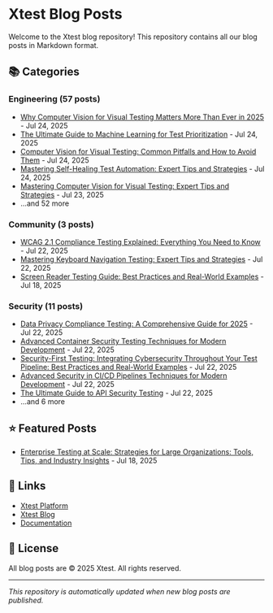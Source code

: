 # Xtest Blog Posts

Welcome to the Xtest blog repository! This repository contains all our blog posts in Markdown format.

## 📚 Categories

### Engineering (57 posts)

- [Why Computer Vision for Visual Testing Matters More Than Ever in 2025](posts/2025/2025-07-24-why-computer-vision-for-visual-testing-matters-more-than-ever-in-2025.md) - Jul 24, 2025
- [The Ultimate Guide to Machine Learning for Test Prioritization](posts/2025/2025-07-24-the-ultimate-guide-to-machine-learning-for-test-prioritization.md) - Jul 24, 2025
- [Computer Vision for Visual Testing: Common Pitfalls and How to Avoid Them](posts/2025/2025-07-24-computer-vision-for-visual-testing-common-pitfalls-and-how-to-avoid-them.md) - Jul 24, 2025
- [Mastering Self-Healing Test Automation: Expert Tips and Strategies](posts/2025/2025-07-24-mastering-self-healing-test-automation-expert-tips-and-strategies.md) - Jul 24, 2025
- [Mastering Computer Vision for Visual Testing: Expert Tips and Strategies](posts/2025/2025-07-23-mastering-computer-vision-for-visual-testing-expert-tips-and-strategies.md) - Jul 23, 2025
- ...and 52 more

### Community (3 posts)

- [WCAG 2.1 Compliance Testing Explained: Everything You Need to Know](posts/2025/2025-07-22-wcag-21-compliance-testing-explained-everything-you-need-to-know.md) - Jul 22, 2025
- [Mastering Keyboard Navigation Testing: Expert Tips and Strategies](posts/2025/2025-07-22-mastering-keyboard-navigation-testing-expert-tips-and-strategies.md) - Jul 22, 2025
- [Screen Reader Testing Guide: Best Practices and Real-World Examples](posts/2025/2025-07-18-screen-reader-testing-guide-best-practices-and-real-world-examples.md) - Jul 18, 2025

### Security (11 posts)

- [Data Privacy Compliance Testing: A Comprehensive Guide for 2025](posts/2025/2025-07-22-data-privacy-compliance-testing-a-comprehensive-guide-for-2025.md) - Jul 22, 2025
- [Advanced Container Security Testing Techniques for Modern Development](posts/2025/2025-07-22-advanced-container-security-testing-techniques-for-modern-development.md) - Jul 22, 2025
- [Security-First Testing: Integrating Cybersecurity Throughout Your Test Pipeline: Best Practices and Real-World Examples](posts/2025/2025-07-22-security-first-testing-integrating-cybersecurity-throughout-your-test-pipeline-best-practices-and-real-world-examples.md) - Jul 22, 2025
- [Advanced Security in CI/CD Pipelines Techniques for Modern Development](posts/2025/2025-07-22-advanced-security-in-cicd-pipelines-techniques-for-modern-development.md) - Jul 22, 2025
- [The Ultimate Guide to API Security Testing](posts/2025/2025-07-22-the-ultimate-guide-to-api-security-testing.md) - Jul 22, 2025
- ...and 6 more

## ⭐ Featured Posts

- [Enterprise Testing at Scale: Strategies for Large Organizations: Tools, Tips, and Industry Insights](posts/2025/2025-07-18-enterprise-testing-at-scale-strategies-for-large-organizations-tools-tips-and-industry-insights.md) - Jul 18, 2025

## 🔗 Links

- [Xtest Platform](https://xtest.io)
- [Xtest Blog](https://xtest.io/blog)
- [Documentation](https://xtest.io/docs)

## 📝 License

All blog posts are © 2025 Xtest. All rights reserved.

---

*This repository is automatically updated when new blog posts are published.*
